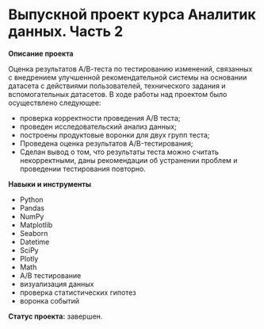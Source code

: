 # Выпускной проект курса Аналитик данных. Часть 2

**Описание проекта**

Оценка результатов A/В-теста по тестированию изменений, связанных с внедрением улучшенной рекомендательной системы на основании датасета с действиями пользователей, технического задания и вспомогательных датасетов.
В ходе работы над проектом было осуществлено следующее:
- проверка корректности проведения А/В теста;
- проведен исследовательский анализ данных;
- построены продуктовые воронки для двух групп теста;
- Проведена оценка результатов A/B-тестирования;
- Сделан вывод о том, что результаты теста можно считать некорректными, даны рекомендации об устранении проблем и проведении тестирования повторно.

**Навыки и инструменты**
- Python
- Pandas 
- NumPy
- Matplotlib
- Seaborn
- Datetime
- SciPy
- Plotly
- Math
- А/В тестирование
- визуализация данных
- проверка статистических гипотез
- воронка событий

**Статус проекта:** завершен.

